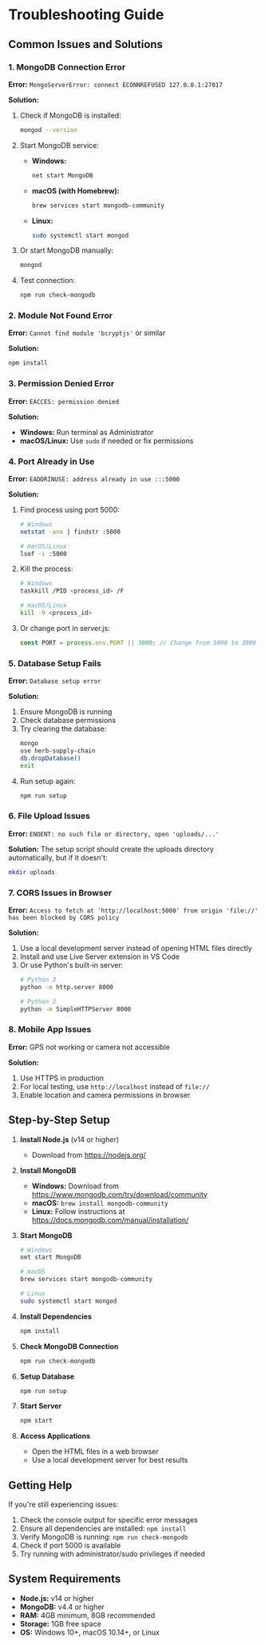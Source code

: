 # Troubleshooting Guide

## Common Issues and Solutions

### 1. MongoDB Connection Error

**Error:** `MongoServerError: connect ECONNREFUSED 127.0.0.1:27017`

**Solution:**
1. Check if MongoDB is installed:
   ```bash
   mongod --version
   ```

2. Start MongoDB service:
   - **Windows:**
     ```cmd
     net start MongoDB
     ```
   - **macOS (with Homebrew):**
     ```bash
     brew services start mongodb-community
     ```
   - **Linux:**
     ```bash
     sudo systemctl start mongod
     ```

3. Or start MongoDB manually:
   ```bash
   mongod
   ```

4. Test connection:
   ```bash
   npm run check-mongodb
   ```

### 2. Module Not Found Error

**Error:** `Cannot find module 'bcryptjs'` or similar

**Solution:**
```bash
npm install
```

### 3. Permission Denied Error

**Error:** `EACCES: permission denied`

**Solution:**
- **Windows:** Run terminal as Administrator
- **macOS/Linux:** Use `sudo` if needed or fix permissions

### 4. Port Already in Use

**Error:** `EADDRINUSE: address already in use :::5000`

**Solution:**
1. Find process using port 5000:
   ```bash
   # Windows
   netstat -ano | findstr :5000
   
   # macOS/Linux
   lsof -i :5000
   ```

2. Kill the process:
   ```bash
   # Windows
   taskkill /PID <process_id> /F
   
   # macOS/Linux
   kill -9 <process_id>
   ```

3. Or change port in server.js:
   ```javascript
   const PORT = process.env.PORT || 3000; // Change from 5000 to 3000
   ```

### 5. Database Setup Fails

**Error:** `Database setup error`

**Solution:**
1. Ensure MongoDB is running
2. Check database permissions
3. Try clearing the database:
   ```bash
   mongo
   use herb-supply-chain
   db.dropDatabase()
   exit
   ```
4. Run setup again:
   ```bash
   npm run setup
   ```

### 6. File Upload Issues

**Error:** `ENOENT: no such file or directory, open 'uploads/...'`

**Solution:**
The setup script should create the uploads directory automatically, but if it doesn't:
```bash
mkdir uploads
```

### 7. CORS Issues in Browser

**Error:** `Access to fetch at 'http://localhost:5000' from origin 'file://' has been blocked by CORS policy`

**Solution:**
1. Use a local development server instead of opening HTML files directly
2. Install and use Live Server extension in VS Code
3. Or use Python's built-in server:
   ```bash
   # Python 3
   python -m http.server 8000
   
   # Python 2
   python -m SimpleHTTPServer 8000
   ```

### 8. Mobile App Issues

**Error:** GPS not working or camera not accessible

**Solution:**
1. Use HTTPS in production
2. For local testing, use `http://localhost` instead of `file://`
3. Enable location and camera permissions in browser

## Step-by-Step Setup

1. **Install Node.js** (v14 or higher)
   - Download from https://nodejs.org/

2. **Install MongoDB**
   - **Windows:** Download from https://www.mongodb.com/try/download/community
   - **macOS:** `brew install mongodb-community`
   - **Linux:** Follow instructions at https://docs.mongodb.com/manual/installation/

3. **Start MongoDB**
   ```bash
   # Windows
   net start MongoDB
   
   # macOS
   brew services start mongodb-community
   
   # Linux
   sudo systemctl start mongod
   ```

4. **Install Dependencies**
   ```bash
   npm install
   ```

5. **Check MongoDB Connection**
   ```bash
   npm run check-mongodb
   ```

6. **Setup Database**
   ```bash
   npm run setup
   ```

7. **Start Server**
   ```bash
   npm start
   ```

8. **Access Applications**
   - Open the HTML files in a web browser
   - Use a local development server for best results

## Getting Help

If you're still experiencing issues:

1. Check the console output for specific error messages
2. Ensure all dependencies are installed: `npm install`
3. Verify MongoDB is running: `npm run check-mongodb`
4. Check if port 5000 is available
5. Try running with administrator/sudo privileges if needed

## System Requirements

- **Node.js:** v14 or higher
- **MongoDB:** v4.4 or higher
- **RAM:** 4GB minimum, 8GB recommended
- **Storage:** 1GB free space
- **OS:** Windows 10+, macOS 10.14+, or Linux



